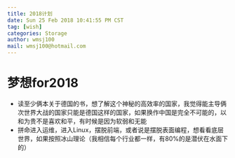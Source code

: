 ```yaml
---
title: 2018计划
date: Sun 25 Feb 2018 10:41:55 PM CST
tag: [wish]
categories: Storage
author: wmsj100
mail: wmsj100@hotmail.com
---
```


# 梦想for2018
- 读至少俩本关于德国的书，想了解这个神秘的高效率的国家，我觉得能主导俩次世界大战的国家只能是德国这样的国家，如果换作中国是完全不可能的，以和为贵不是喜欢和平，有时候是因为软弱和无能
- 拼命进入运维，进入Linux，摆脱前端，或者说是摆脱表面编程，想看看底层世界，如果按照冰山理论（我相信每个行业都一样，有80%的是潜伏在水面下的）

